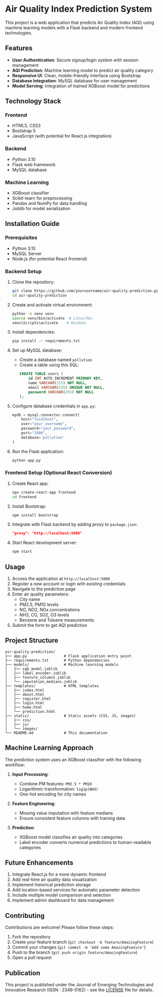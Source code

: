 # Air Quality Index Prediction System

This project is a web application that predicts Air Quality Index (AQI) using machine learning models with a Flask backend and modern frontend technologies.

## Features

- **User Authentication**: Secure signup/login system with session management
- **AQI Prediction**: Machine learning model to predict air quality category
- **Responsive UI**: Clean, mobile-friendly interface using Bootstrap
- **Database Integration**: MySQL database for user management
- **Model Serving**: Integration of trained XGBoost model for predictions

## Technology Stack

### Frontend
- HTML5, CSS3
- Bootstrap 5
- JavaScript (with potential for React.js integration)

### Backend
- Python 3.10
- Flask web framework
- MySQL database

### Machine Learning
- XGBoost classifier
- Scikit-learn for preprocessing
- Pandas and NumPy for data handling
- Joblib for model serialization

## Installation Guide

### Prerequisites
- Python 3.10
- MySQL Server
- Node.js (for potential React frontend)

### Backend Setup
1. Clone the repository:
   ```bash
   git clone https://github.com/yourusername/air-quality-prediction.git
   cd air-quality-prediction
   ```

2. Create and activate virtual environment:
   ```bash
   python -m venv venv
   source venv/bin/activate  # Linux/Mac
   venv\Scripts\activate    # Windows
   ```

3. Install dependencies:
   ```bash
   pip install -r requirements.txt
   ```

4. Set up MySQL database:
   - Create a database named `pollution`
   - Create a table using this SQL:
     ```sql
     CREATE TABLE users (
         id INT AUTO_INCREMENT PRIMARY KEY,
         name VARCHAR(255) NOT NULL,
         email VARCHAR(255) UNIQUE NOT NULL,
         password VARCHAR(255) NOT NULL
     );
     ```

5. Configure database credentials in `app.py`:
   ```python
   mydb = mysql.connector.connect(
       host="localhost",
       user="your_username",
       password="your_password",
       port="3306",
       database='pollution'
   )
   ```

6. Run the Flask application:
   ```bash
   python app.py
   ```

### Frontend Setup (Optional React Conversion)
1. Create React app:
   ```bash
   npx create-react-app frontend
   cd frontend
   ```

2. Install Bootstrap:
   ```bash
   npm install bootstrap
   ```

3. Integrate with Flask backend by adding proxy to `package.json`:
   ```json
   "proxy": "http://localhost:5000"
   ```

4. Start React development server:
   ```bash
   npm start
   ```

## Usage

1. Access the application at `http://localhost:5000`
2. Register a new account or login with existing credentials
3. Navigate to the prediction page
4. Enter air quality parameters:
   - City name
   - PM2.5, PM10 levels
   - NO, NO2, NOx concentrations
   - NH3, CO, SO2, O3 levels
   - Benzene and Toluene measurements
5. Submit the form to get AQI prediction

## Project Structure

```
air-quality-prediction/
├── app.py                 # Flask application entry point
├── requirements.txt       # Python dependencies
├── models/                # Machine learning models
│   ├── xgb_model.joblib
│   ├── label_encoder.joblib
│   ├── feature_columns.joblib
│   └── imputation_medians.joblib
├── templates/             # HTML templates
│   ├── index.html
│   ├── about.html
│   ├── register.html
│   ├── login.html
│   ├── home.html
│   └── prediction.html
├── static/                # Static assets (CSS, JS, images)
│   ├── css/
│   ├── js/
│   └── images/
└── README.md              # This documentation
```

## Machine Learning Approach

The prediction system uses an XGBoost classifier with the following workflow:

1. **Input Processing**:
   - Combine PM features: `PM2.5 * PM10`
   - Logarithmic transformation: `log1p(NH3)`
   - One-hot encoding for city names

2. **Feature Engineering**:
   - Missing value imputation with feature medians
   - Ensure consistent feature columns with training data

3. **Prediction**:
   - XGBoost model classifies air quality into categories
   - Label encoder converts numerical predictions to human-readable categories

## Future Enhancements

1. Integrate React.js for a more dynamic frontend
2. Add real-time air quality data visualization
3. Implement historical prediction storage
4. Add location-based services for automatic parameter detection
5. Include multiple model comparison and selection
6. Implement admin dashboard for data management

## Contributing

Contributions are welcome! Please follow these steps:
1. Fork the repository
2. Create your feature branch (`git checkout -b feature/AmazingFeature`)
3. Commit your changes (`git commit -m 'Add some AmazingFeature'`)
4. Push to the branch (`git push origin feature/AmazingFeature`)
5. Open a pull request

## Publication

This project is published under the  Journal of Emerging Technologies and Innovative Research (ISSN : 2349-5162) - see the [LICENSE](http://www.jetir.org/view?paper=JETIR2504575) file for details.
